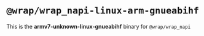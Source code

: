# `@wrap/wrap_napi-linux-arm-gnueabihf`

This is the **armv7-unknown-linux-gnueabihf** binary for `@wrap/wrap_napi`
